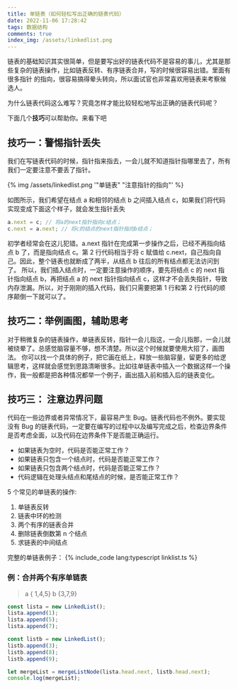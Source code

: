 ```yaml
---
title: 单链表（如何轻松写出正确的链表代码）
date: 2022-11-06 17:28:42
tags: 数据结构
comments: true
index_img: /assets/linkedlist.png
---
```


链表的基础知识其实很简单，但是要写出好的链表代码不是容易的事儿，尤其是那些复杂的链表操作，比如链表反转、有序链表合并，写的时候很容易出错。里面有很多指针
的指向，很容易搞得晕头转向，所以面试官也非常喜欢用链表来考察候选人。

为什么链表代码这么难写？究竟怎样才能比较轻松地写出正确的链表代码呢？

下面几个**技巧**可以帮助你。来看下吧

## 技巧一：警惕指针丢失

我们在写链表代码的时候，指针指来指去，一会儿就不知道指针指哪里去了，所有我们一定要注意不要丢了指针。

{% img  /assets/linkedlist.png '"单链表" "注意指针的指向"' %}

如图所示，我们希望在结点 a 和相邻的结点 b 之间插入结点 c，如果我们将代码实现变成下面这个样子，就会发生指针丢失

```javascript
a.next = c; // 将a的next指针指向c结点；
c.next = a.next; // 将c的结点的next指针指向b结点；
```

初学者经常会在这儿犯错。a.next 指针在完成第一步操作之后，已经不再指向结点 b 了，而是指向结点 c。第 2 行代码相当于将 c 赋值给 c.next，自己指向自己。因此，整个链表也就断成了两半，从结点 b 往后的所有结点都无法访问到了。
所以，我们插入结点时，一定要注意操作的顺序，要先将结点 c 的 next 指针指向结点 b，再把结点 a 的 next 指针指向结点 c，这样才不会丢失指针，导致内存泄漏。所以，对于刚刚的插入代码，我们只需要把第 1 行和第 2 行代码的顺序颠倒一下就可以了。

## 技巧二：举例画图，辅助思考

对于稍微复杂的链表操作，单链表反转，指针一会儿指这，一会儿指那，一会儿就被绕晕了。总感觉脑容量不够，想不清楚。所以这个时候就要使用大招了，画图法。
你可以找一个具体的例子，把它画在纸上，释放一些脑容量，留更多的给逻辑思考，这样就会感觉到思路清晰很多。比如往单链表中插入一个数据这样一个操作，我一般都是把各种情况都举一个例子，画出插入前和插入后的链表变化。

## 技巧三： 注意边界问题

代码在一些边界或者异常情况下，最容易产生 Bug。链表代码也不例外。要实现没有 Bug 的链表代码，一定要在编写的过程中以及编写完成之后，检查边界条件是否考虑全面，以及代码在边界条件下是否能正确运行。

- 如果链表为空时，代码是否能正常工作？
- 如果链表只包含一个结点时，代码是否能正常工作？
- 如果链表只包含两个结点时，代码是否能正常工作？
- 代码逻辑在处理头结点和尾结点的时候，是否能正常工作？

5 个常见的单链表的操作:

1. 单链表反转
2. 链表中环的检测
3. 两个有序的链表合并
4. 删除链表倒数第 n 个结点
5. 求链表的中间结点

完整的单链表例子：
{% include_code lang:typescript linklist.ts %}

### 例：合并两个有序单链表

> a { 1,4,5} b {3,7,9}

```javascript
const lista = new LinkedList();
lista.append(1);
lista.append(5);
lista.append(7);

const listb = new LinkedList();
listb.append(3);
listb.append(8);
listb.append(9);

let mergeList = mergeListNode(lista.head.next, listb.head.next);
console.log(mergeList);
```
